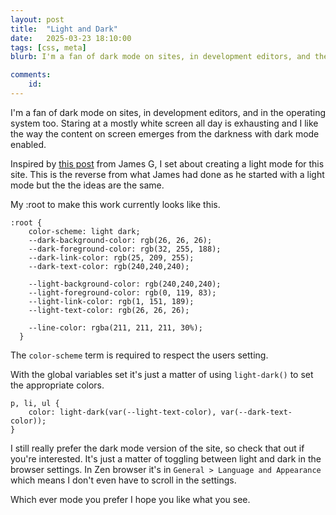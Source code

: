 ```yaml
---
layout: post
title:  "Light and Dark"
date:   2025-03-23 18:10:00
tags: [css, meta]
blurb: I'm a fan of dark mode on sites, in development editors, and the operating system too. 

comments:
    id: 
---
```


<!--more-->

I'm a fan of dark mode on sites, in development editors, and in the operating system too. Staring at a mostly white screen all day is exhausting and I like the way the content on screen emerges from the darkness with dark mode enabled.

Inspired by [this post] from James G, I set about creating a light mode for this site. This is the reverse from what James had done as he started with a light mode but the the ideas are the same.

My :root to make this work currently looks like this.

~~~
:root {
    color-scheme: light dark;
    --dark-background-color: rgb(26, 26, 26);
    --dark-foreground-color: rgb(32, 255, 188);
    --dark-link-color: rgb(25, 209, 255);
    --dark-text-color: rgb(240,240,240);

    --light-background-color: rgb(240,240,240);
    --light-foreground-color: rgb(0, 119, 83);    
    --light-link-color: rgb(1, 151, 189);
    --light-text-color: rgb(26, 26, 26);

    --line-color: rgba(211, 211, 211, 30%);
  }
~~~

The ```color-scheme``` term is required to respect the users setting. 

With the global variables set it's just a matter of using ```light-dark()``` to set the appropriate colors.

~~~
p, li, ul {
    color: light-dark(var(--light-text-color), var(--dark-text-color));
}
~~~

I still really prefer the dark mode version of the site, so check that out if you're interested. It's just a matter of toggling between light and dark in the browser settings. In Zen browser it's in ```General > Language and Appearance``` which means I don't even have to scroll in the settings.

Which ever mode you prefer I hope you like what you see.

[this post]: https://jamesg.blog/2024/11/24/dark-mode